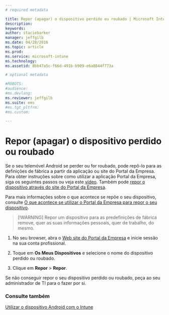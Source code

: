 ```yaml
---
# required metadata

title: Repor (apagar) o dispositivo perdido ou roubado | Microsoft Intune
description:
keywords:
author: staciebarker
manager: jeffgilb
ms.date: 04/28/2016
ms.topic: article
ms.prod:
ms.service: microsoft-intune
ms.technology:
ms.assetid: 8bb47a5c-f66d-491b-b909-e6a8844f773a

# optional metadata

#ROBOTS:
#audience:
#ms.devlang:
ms.reviewer: jeffgilb
ms.suite: ems
#ms.tgt_pltfrm:
#ms.custom:

---
```



# Repor (apagar) o dispositivo perdido ou roubado

Se o seu telemóvel Android se perder ou for roubado, pode repô-lo para as definições de fábrica a partir da aplicação ou site do Portal da Empresa. Para obter instruções sobre como utilizar a aplicação Portal da Empresa, siga os seguintes passos ou veja este [vídeo](http://aka.ms/ly1x17). Também pode [repor o dispositivo através do site do Portal da Empresa](reset-your-device-cpwebsite.md).

Para mais informações sobre o que acontece se repõe o seu dispositivo, consulte [O que acontece se utilizar o Portal da Empresa para repor o seu dispositivo](what-happens-if-you-reset-your-device-using-the-company-portal-android.md).

> [!WARNING] Repor um dispositivo para as predefinições de fábrica remove, quer as suas informações pessoais, quer de trabalho, do mesmo.

1.  No seu browser, abra o [Web site do Portal da Empresa](http://portal.manage.microsoft.com) e inicie sessão na sua conta profissional.

2.  Toque em **Os Meus Dispositivos** e selecione o nome do dispositivo perdido ou roubado.

3.  Clique em **Repor** &gt; **Repor**.

Se não conseguir repor o seu dispositivo perdido ou roubado, peça ao seu administrador de TI para o fazer por si.

### Consulte também
[Utilizar o dispositivo Android com o Intune](using-your-android-device-with-intune.md)



<!--HONumber=May16_HO3-->


